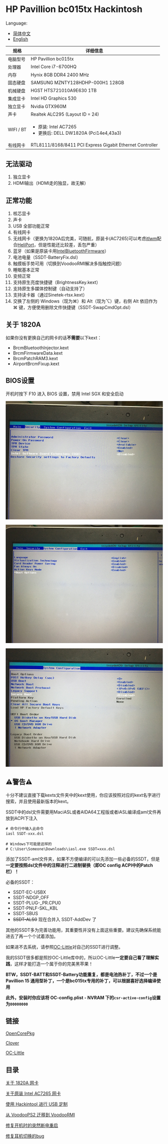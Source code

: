 # HP Pavillion bc015tx Hackintosh

Language:

- [简体中文](README.md)
- [English](Translation/en/README.md)



| 规格      | 详细信息                                                     |
| --------- | ------------------------------------------------------------ |
| 电脑型号  | HP Pavillion bc015tx                                         |
| 处理器    | Intel Core i7-6700HQ                                         |
| 内存      | Hynix 8GB DDR4 2400 MHz                                      |
| 固态硬盘  | SAMSUNG MZNTY128HDHP-000H1 128GB                             |
| 机械硬盘  | HGST HTS721010A9E630 1TB                                     |
| 集成显卡  | Intel HD Graphics 530                                        |
| 独立显卡  | Nvidia GTX960M                                               |
| 声卡      | Realtek ALC295 (Layout ID = 24)                          |
| WIFI / BT | <ul><li>原装: Intel AC7265</li><li>更换后: DELL DW1820A (Pci14e4,43a3)</li></ul> |
| 有线网卡  | RTL8111/8168/8411 PCI Express Gigabit Ethernet Controller    |



## 无法驱动

1. 独立显卡
2. HDMI输出（HDMI走的独显，故无解）



## 正常功能

1. 核芯显卡
2. 声卡
3. USB 全部功能正常
4. 有线网卡
5. 无线网卡（更换为1820A后完美，可随航，原装卡(AC7265)可以考虑[itlwm](https://github.com/OpenIntelWireless/itlwm)配合[HeliPort](https://github.com/OpenIntelWireless/HeliPort)，但是性能还比较差，丢包严重）
6. 蓝牙（如果是原装卡用[IntelBluetoothFirmware](https://github.com/OpenIntelWireless/IntelBluetoothFirmware)）
7. 电池电量（SSDT-BatteryFix.dsl）
8. 触摸板手势可用（切换到VoodooRMI解决多指触控问题）
9. 睡眠基本正常
10. 变频正常
11. 支持原生亮度快捷键（BrightnessKey.kext）
12. 支持原生多媒体控制键（自动支持了）
13. 支持读卡器（通过Sinetek-rtsx.kext）
14. 交换了左侧的 Windows（现为⌘）和 Alt（现为⌥）键，右侧 Alt 依旧作为 ⌘ 键，方便使用删除文件快捷键（SSDT-SwapCmdOpt.dsl）



## 关于 1820A

如果你没有更换自己的网卡的话**不需要**以下kext：

- BrcmBluetoothInjector.kext
- BrcmFirmwareData.kext
- BrcmPatchRAM3.kext
- AirportBrcmFixup.kext



## BIOS设置

开机时按下 F10 进入 BIOS 设置，禁用 Intel SGX 和安全启动

![IMG_1673](img/IMG_1673.jpeg)

![IMG_1674](img/IMG_1674.jpeg)

![IMG_1675](/img/IMG_1675.jpeg)



## ⚠️警告⚠️

十分不建议直接下载kexts文件夹中的kext使用，你应该按照对应的kext名字进行搜索，并且使用最新版本的kext。

SSDT中的dsl文件需要用MaciASL或者AIDA64工程版或者iASL编译成aml文件再放到ACPI下注入

```
# 命令行中输入此命令
iasl SSDT-xxx.dsl

# Windows下可能是这样的
# C:\User\Someone\Downloads\iasl.exe SSDT=xxx.dsl
```

添加了SSDT-aml文件夹，如果不方便编译的可以先添加一些必备的SSDT，但是**一定要按照dsl文件中的注释进行二进制替换（即OC config ACPI中的Patch栏）！**

必备的SSDT：

- SSDT-EC-USBX
- SSDT-NDGP_OFF
- SSDT-PLUG-_PR.CPU0
- SSDT-PNLF-SKL_KBL
- SSDT-SBUS
- ~~SSDT-ALS0~~ 现在合并入 SSDT-AddDev 了

其他的SSDT多为完善功能用，其重要性并没有上面这些重要。建议先确保系统能进去了再一个个试着添加。

如果进不去系统，请参照[OC-Little](https://github.com/daliansky/OC-little/)对自己的SSDT进行调整。

我的SSDT很多都是照抄OC-Little库中的，所以OC-Little**一定要自己看了理解实践**，这样才能打造一个属于你的完美黑苹果！

**BTW，SSDT-BATT和SSDT-Battery功能重复，都是电池热补丁，不过一个是Pavillion 15 通用型补丁，一个是bc015tx专用的补丁，可以根据喜好选择编译使用**

**此外，安装时你应该将 OC-config.plist - NVRAM 下的`csr-active-config`设置为`00000000`**

## 链接

[OpenCorePkg](https://github.com/acidanthera/OpenCorePkg/releases)

[Clover](https://github.com/CloverHackyColor/CloverBootloader/releases)

[OC-Little](https://github.com/daliansky/OC-little/)



## 目录

[关于 1820A 网卡](Docs/About_1820A.md)

[关于原装 Intel AC7265 网卡](Docs/About_Intel_AC7265.md)

[使用 Hackintool 进行 USB 定制](Docs/使用Hackintool进行USB定制.md)

[从 VoodooPS2 迁移到 VoodooRMI](Docs/从VoodooPS2迁移到VoodooRMI.md)

[修复开机时的突然断电重启](Docs/修复开机时的突然断电重启.md)

[修复耳机切换的bug](Docs/修复耳机切换的bug.md)

